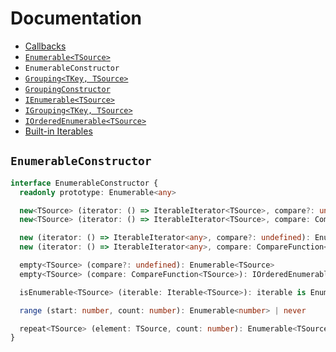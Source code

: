 # Documentation

* [Callbacks](callbacks.md)
* [`Enumerable<TSource>`](Enumerable.md)
* `EnumerableConstructor`
* [`Grouping<TKey, TSource>`](Grouping.md)
* [`GroupingConstructor`](GroupingConstructor.md)
* [`IEnumerable<TSource>`](IEnumerable.md)
* [`IGrouping<TKey, TSource>`](IGrouping.md)
* [`IOrderedEnumerable<TSource>`](IOrderedEnumerable.md)
* [Built-in Iterables](iterables.md)

## `EnumerableConstructor`

```ts
interface EnumerableConstructor {
  readonly prototype: Enumerable<any>

  new<TSource> (iterator: () => IterableIterator<TSource>, compare?: undefined): Enumerable<TSource>
  new<TSource> (iterator: () => IterableIterator<TSource>, compare: CompareFunction<TSource>): IOrderedEnumerable<TSource>

  new (iterator: () => IterableIterator<any>, compare?: undefined): Enumerable<any>
  new (iterator: () => IterableIterator<any>, compare: CompareFunction<any>): IOrderedEnumerable<any>

  empty<TSource> (compare?: undefined): Enumerable<TSource>
  empty<TSource> (compare: CompareFunction<TSource>): IOrderedEnumerable<TSource>

  isEnumerable<TSource> (iterable: Iterable<TSource>): iterable is Enumerable<TSource>

  range (start: number, count: number): Enumerable<number> | never

  repeat<TSource> (element: TSource, count: number): Enumerable<TSource>
}
```
